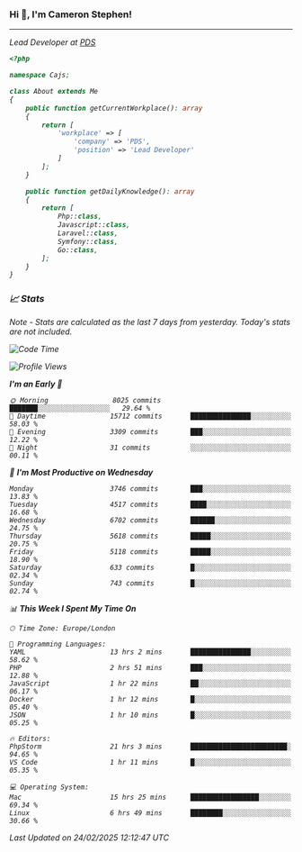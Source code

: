 ### Hi 👋, I'm Cameron Stephen!
<hr>
<p><em>Lead Developer at <a href="https://prindatasolutions.co.uk">PDS</a></p>


```php
<?php

namespace Cajs;

class About extends Me
{
    public function getCurrentWorkplace(): array
    {
        return [
            'workplace' => [
                'company' => 'PDS',
                'position' => 'Lead Developer'
            ]
        ];
    }

    public function getDailyKnowledge(): array
    {
        return [
            Php::class,
            Javascript::class,
            Laravel::class,
            Symfony::class,
            Go::class,
        ];
    }
}
```

### 📈 Stats
<p><em>Note - Stats are calculated as the last 7 days from yesterday. Today's stats are not included.</em></p>


<!--START_SECTION:waka-->
![Code Time](http://img.shields.io/badge/Code%20Time-4%2C345%20hrs%2016%20mins-blue)

![Profile Views](http://img.shields.io/badge/Profile%20Views-3-blue)

**I'm an Early 🐤** 

```text
🌞 Morning                8025 commits        ███████░░░░░░░░░░░░░░░░░░   29.64 % 
🌆 Daytime                15712 commits       ███████████████░░░░░░░░░░   58.03 % 
🌃 Evening                3309 commits        ███░░░░░░░░░░░░░░░░░░░░░░   12.22 % 
🌙 Night                  31 commits          ░░░░░░░░░░░░░░░░░░░░░░░░░   00.11 % 
```
📅 **I'm Most Productive on Wednesday** 

```text
Monday                   3746 commits        ███░░░░░░░░░░░░░░░░░░░░░░   13.83 % 
Tuesday                  4517 commits        ████░░░░░░░░░░░░░░░░░░░░░   16.68 % 
Wednesday                6702 commits        ██████░░░░░░░░░░░░░░░░░░░   24.75 % 
Thursday                 5618 commits        █████░░░░░░░░░░░░░░░░░░░░   20.75 % 
Friday                   5118 commits        █████░░░░░░░░░░░░░░░░░░░░   18.90 % 
Saturday                 633 commits         █░░░░░░░░░░░░░░░░░░░░░░░░   02.34 % 
Sunday                   743 commits         █░░░░░░░░░░░░░░░░░░░░░░░░   02.74 % 
```


📊 **This Week I Spent My Time On** 

```text
🕑︎ Time Zone: Europe/London

💬 Programming Languages: 
YAML                     13 hrs 2 mins       ███████████████░░░░░░░░░░   58.62 % 
PHP                      2 hrs 51 mins       ███░░░░░░░░░░░░░░░░░░░░░░   12.88 % 
JavaScript               1 hr 22 mins        ██░░░░░░░░░░░░░░░░░░░░░░░   06.17 % 
Docker                   1 hr 12 mins        █░░░░░░░░░░░░░░░░░░░░░░░░   05.40 % 
JSON                     1 hr 10 mins        █░░░░░░░░░░░░░░░░░░░░░░░░   05.25 % 

🔥 Editors: 
PhpStorm                 21 hrs 3 mins       ████████████████████████░   94.65 % 
VS Code                  1 hr 11 mins        █░░░░░░░░░░░░░░░░░░░░░░░░   05.35 % 

💻 Operating System: 
Mac                      15 hrs 25 mins      █████████████████░░░░░░░░   69.34 % 
Linux                    6 hrs 49 mins       ████████░░░░░░░░░░░░░░░░░   30.66 % 
```


 Last Updated on 24/02/2025 12:12:47 UTC
<!--END_SECTION:waka-->
